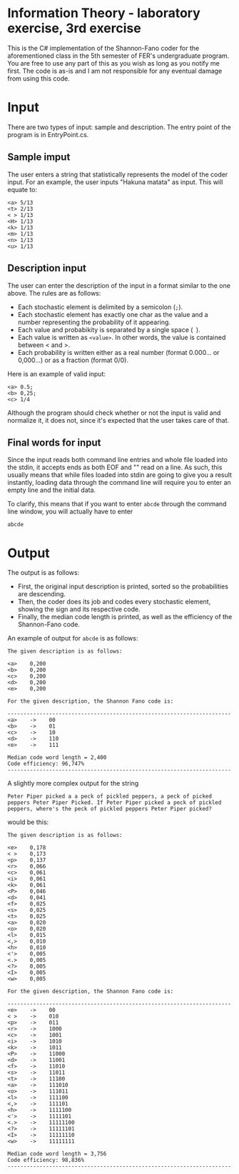 # Information Theory - laboratory exercise, 3rd exercise

This is the C# implementation of the Shannon-Fano coder for the aforementioned class in the 5th semester of FER's undergraduate program. You are free to use any part of this as you wish as long as you notify me first. The code is as-is and I am not responsible for any eventual damage from using this code.

# Input

There are two types of input: sample and description. The entry point of the program is in EntryPoint.cs.

## Sample imput

The user enters a string that statistically represents the model of the coder input. For an example, the user inputs "Hakuna matata" as input. This will equate to:

```
<a> 5/13
<t> 2/13
< > 1/13
<H> 1/13
<k> 1/13
<m> 1/13
<n> 1/13
<u> 1/13
```

## Description input

The user can enter the description of the input in a format similar to the one above. The rules are as follows:

- Each stochastic element is delimited by a semicolon (`;`).
- Each stochastic element has exactly one char as the value and a number representing the probability of it appearing.
- Each value and probabikity is separated by a single space (` `).
- Each value is written as `<value>`. In other words, the value is contained between < and >.
- Each probability is written either as a real number (format 0.000... or 0,000...) or as a fraction (format 0/0).
  
Here is an example of valid input:

```
<a> 0.5;
<b> 0,25;
<c> 1/4
```
  
Although the program should check whether or not the input is valid and normalize it, it does not, since it's expected that the user takes care of that.

## Final words for input

Since the input reads both command line entries and whole file loaded into the stdin, it accepts ends as both EOF and "" read on a line. As such, this usually means that while files loaded into stdin are going to give you a result instantly, loading data through the command line will require you to enter an empty line and the initial data.

To clarify, this means that if you want to enter `abcde` through the command line window, you will actually have to enter

```
abcde

```


# Output

The output is as follows:

- First, the original input description is printed, sorted so the probabilities are descending.
- Then, the coder does its job and codes every stochastic element, showing the sign and its respective code.
- Finally, the median code length is printed, as well as the efficiency of the Shannon-Fano code.

An example of output for `abcde` is as follows:

```
The given description is as follows:

<a>    0,200
<b>    0,200
<c>    0,200
<d>    0,200
<e>    0,200

For the given description, the Shannon Fano code is:

----------------------------------------------------------------------
<a>    ->    00
<b>    ->    01
<c>    ->    10
<d>    ->    110
<e>    ->    111

Median code word length = 2,400
Code efficiency: 96,747%
----------------------------------------------------------------------
```

A slightly more complex output for the string
```
Peter Piper picked a a peck of pickled peppers, a peck of picked peppers Peter Piper Picked. If Peter Piper picked a peck of pickled peppers, where's the peck of pickled peppers Peter Piper picked?
```

would be this:

```
The given description is as follows:

<e>    0,178
< >    0,173
<p>    0,137
<r>    0,066
<c>    0,061
<i>    0,061
<k>    0,061
<P>    0,046
<d>    0,041
<f>    0,025
<s>    0,025
<t>    0,025
<a>    0,020
<o>    0,020
<l>    0,015
<,>    0,010
<h>    0,010
<'>    0,005
<.>    0,005
<?>    0,005
<I>    0,005
<w>    0,005

For the given description, the Shannon Fano code is:

----------------------------------------------------------------------
<e>    ->    00
< >    ->    010
<p>    ->    011
<r>    ->    1000
<c>    ->    1001
<i>    ->    1010
<k>    ->    1011
<P>    ->    11000
<d>    ->    11001
<f>    ->    11010
<s>    ->    11011
<t>    ->    11100
<a>    ->    111010
<o>    ->    111011
<l>    ->    111100
<,>    ->    111101
<h>    ->    1111100
<'>    ->    1111101
<.>    ->    11111100
<?>    ->    11111101
<I>    ->    11111110
<w>    ->    11111111

Median code word length = 3,756
Code efficiency: 98,836%
----------------------------------------------------------------------
```
